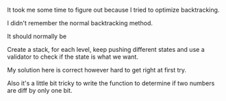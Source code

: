 It took me some time to figure out because I tried to optimize backtracking.

I didn't remember the normal backtracking method.

It should normally be

Create a stack, for each level, keep pushing different states and use a validator to check if the state is what we want.

My solution here is correct however hard to get right at first try.

Also it's a little bit tricky to write the function to determine if two numbers are diff by only one bit.
